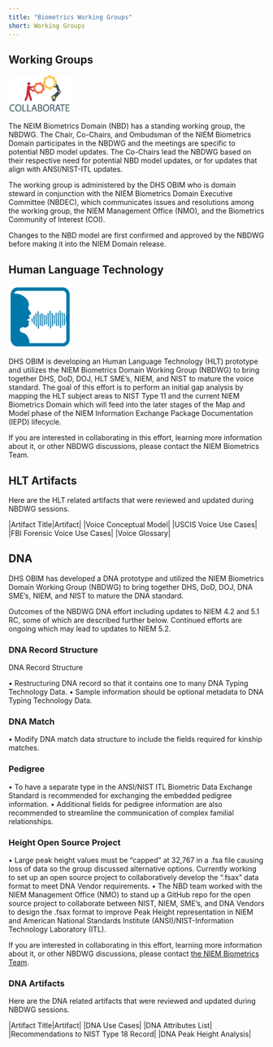 ```yaml
---
title: "Biometrics Working Groups"
short: Working Groups
---
```


## Working Groups

<img align="center" width="25%" src="Biometrics-WG.png">

The NEIM Biometrics Domain (NBD) has a standing working group, the NBDWG. The Chair, Co-Chairs, and Ombudsman of the NIEM Biometrics Domain participates in the NBDWG and the meetings are specific to potential NBD model updates. The Co-Chairs lead the NBDWG based on their respective need for potential NBD model updates, or for updates that align with ANSI/NIST-ITL updates.

The working group is administered by the DHS OBIM who is domain steward in conjunction with the NIEM Biometrics Domain Executive Committee (NBDEC), which communicates issues and resolutions among the working group, the NIEM Management Office (NMO), and the Biometrics Community of Interest (COI).

Changes to the NBD model are first confirmed and approved by the NBDWG before making it into the NIEM Domain release.

## Human Language Technology

<img align="center" width="25%" src="Biometrics-HLT.png">

DHS OBIM is developing an Human Language Technology (HLT) prototype and utilizes the NIEM Biometrics Domain Working Group (NBDWG) to bring together DHS, DoD, DOJ, HLT SME’s, NIEM, and NIST to mature the voice standard. The goal of this effort is to perform an initial gap analysis by mapping the HLT subject areas to NIST Type 11 and the current NIEM Biometrics Domain which will feed into the later stages of the  Map and Model phase of the NIEM Information Exchange Package Documentation (IEPD) lifecycle.

If you are interested in collaborating in this effort, learning more information about it, or other NBDWG discussions, please contact the NIEM Biometrics Team.

## HLT Artifacts

Here are the HLT related artifacts that were reviewed and updated during NBDWG sessions.

|Artifact Title|Artifact|
|Voice Conceptual Model|
|USCIS Voice Use Cases|
|FBI Forensic Voice Use Cases|
|Voice Glossary|

## DNA

DHS OBIM has developed a DNA prototype and utilized the NIEM Biometrics Domain Working Group (NBDWG) to bring together DHS, DoD, DOJ, DNA SME’s, NIEM, and NIST to mature the DNA standard.

Outcomes of the NBDWG DNA effort including updates to NIEM 4.2 and 5.1 RC, some of which are described  further below. Continued efforts are ongoing which may lead to updates to NIEM 5.2.

### DNA Record Structure

DNA Record Structure

•	Restructuring DNA record so that it contains one to many DNA Typing Technology Data.
•	Sample information should be optional metadata to DNA Typing Technology Data.

### DNA Match

•	Modify DNA match data structure to include the fields required for kinship matches.

### Pedigree

•	To have a separate type in the ANSI/NIST ITL Biometric Data Exchange Standard is recommended for exchanging the embedded pedigree information.
•	Additional fields for pedigree information are also recommended to streamline the communication of complex familial relationships.

### Height Open Source Project

•	Large peak height values must be “capped” at 32,767 in a .fsa file causing loss of data so the group discussed alternative options.  Currently working to set up an open source project to collaboratively develop the “.fsax” data format to meet DNA Vendor requirements.
•	The NBD team worked with the NIEM Management Office (NMO) to stand up a GitHub repo for the open source project to collaborate between NIST, NIEM, SME’s, and DNA Vendors to design the .fsax format to improve Peak Height representation in NIEM and American National Standards Institute (ANSI)/NIST-Information Technology Laboratory (ITL).

If you are interested in collaborating in this effort, learning more information about it, or other NBDWG discussions, please contact [the NIEM Biometrics Team](mailto:OBIMFuturesIdentityNIEM@obim.dhs.gov).

### DNA Artifacts

Here are the DNA related artifacts that were reviewed and updated during NBDWG sessions.

|Artifact Title|Artifact|
|DNA Use Cases|
|DNA Attributes List|
|Recommendations to NIST Type 18 Record|
|DNA Peak Height Analysis|
